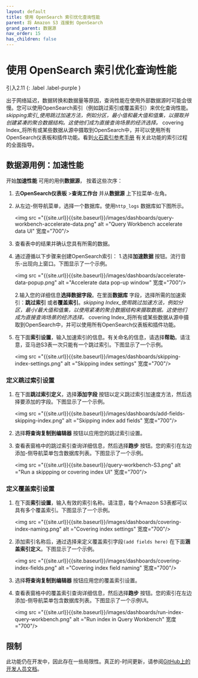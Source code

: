 ```yaml
---
layout: default
title: 使用 OpenSearch 索引优化查询性能
parent: 将 Amazon S3 连接到 OpenSearch
grand_parent: 数据源
nav_order: 15
has_children: false
---
```


# 使用 OpenSearch 索引优化查询性能
引入2.11
{: .label .label-purple }


出于网络延迟，数据转换和数据量等原因，查询性能在使用外部数据源时可能会很慢。您可以使用OpenSearch索引（例如跳过索引或覆盖索引）来优化查询性能。_skipping索引_使用跳过加速方法，例如分区，最小值和最大值和值集，以摄取并创建紧凑的聚合数据结构。这使他们成为直接查询场景的经济选择。_ covering Index_将所有或某些数据从源中摄取到OpenSearch中，并可以使用所有OpenSearch仪表板和插件功能。看到[火石索引参考手册](https://github.com/opensearch-project/opensearch-spark/blob/main/docs/index.md) 有关此功能的索引过程的全面指导。

## 数据源用例：加速性能

开始**加速性能** 可用的用例**数据源**， 按着这些次序：

1. 去**OpenSearch仪表板** >**查询工作台** 并从**数据源** 上下拉菜单-左角。
2. 从左边-侧导航菜单，选择一个数据库。使用`http_logs` 数据库如下图所示。

    <img src ="{{site.url}}{{site.baseurl}}/images/dashboards/query-workbench-accelerate-data.png" alt ="Query Workbench accelerate data UI" 宽度="700"/>

3. 查看表中的结果并确认您具有所需的数据。
4. 通过遵循以下步骤来创建OpenSearch索引：
    1.选择**加速数据** 按钮。流行音乐-出现向上窗口。下图显示了一个示例。

   <img src ="{{site.url}}{{site.baseurl}}/images/dashboards/accelerate-data-popup.png" alt ="Accelerate data pop-up window" 宽度="700"/>

    2.输入您的详细信息**选择数据字段**。在里面**数据库** 字段，选择所需的加速索引：**跳过索引** 或者**覆盖索引**。_skipping Index_使用跳过加速方法，例如分区，最小/最大值和值集，以使用紧凑的聚合数据结构来摄取数据。这使他们成为直接查询场景的经济选择。_ covering Index_将所有或某些数据从源中摄取到OpenSearch中，并可以使用所有OpenSearch仪表板和插件功能。
    
5. 在下面**索引设置**，输入加速索引的信息。有关命名的信息，请选择**帮助**。请注意，亚马逊S3表一次只能有一个跳过索引。下图显示了一个示例。

    <img src ="{{site.url}}{{site.baseurl}}/images/dashboards/skipping-index-settings.png" alt ="Skipping index settings" 宽度="700"/>

### 定义跳过索引设置

1. 在下面**跳过索引定义**，选择**添加字段** 按钮以定义跳过索引加速度方法，然后选择要添加的字段。下图显示了一个示例。

    <img src ="{{site.url}}{{site.baseurl}}/images/dashboards/add-fields-skipping-index.png" alt ="Skipping index add fields" 宽度="700"/>

2. 选择**将查询复制到编辑器** 按钮以应用您的跳过索引设置。
3. 查看表窗格中的跳过索引查询详细信息，然后选择**跑步** 按钮。您的索引在左边添加-侧导航菜单包含数据库列表。下图显示了一个示例。

    <img src ="{{site.url}}{{site.baseurl}}/query-workbench-S3.png" alt ="Run a skippping or covering index UI" 宽度="700"/>

### 定义覆盖索引设置

1. 在下面**索引设置**，输入有效的索引名称。请注意，每个Amazon S3表都可以具有多个覆盖索引。下图显示了一个示例。

    <img src ="{{site.url}}{{site.baseurl}}/images/dashboards/covering-index-naming.png" alt ="Covering index settings" 宽度="700"/>

2. 添加索引名称后，通过选择来定义覆盖索引字段`(add fields here)` 在下面**涵盖索引定义**。下图显示了一个示例。

    <img src ="{{site.url}}{{site.baseurl}}/images/dashboards/covering-index-fields.png" alt ="Covering index field naming" 宽度="700"/>

3. 选择**将查询复制到编辑器** 按钮应用您的覆盖索引设置。
4. 查看表窗格中的覆盖索引查询详细信息，然后选择**跑步** 按钮。您的索引在左边添加-侧导航菜单包含数据库列表。下图显示了一个示例UI。
 
     <img src ="{{site.url}}{{site.baseurl}}/images/dashboards/run-index-query-workbench.png" alt ="Run index in Query Workbench" 宽度="700"/>

## 限制

此功能仍在开发中，因此存在一些局限性。真正的-时间更新，请参阅[GitHub上的开发人员文档](https://github.com/opensearch-project/opensearch-spark/blob/main/docs/index.md#limitations)。

